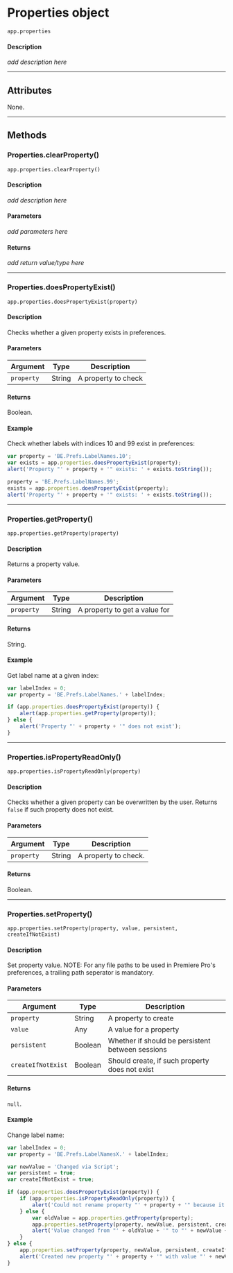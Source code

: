 # Properties object

`app.properties`

#### Description

*add description here*

---

## Attributes

None.

---

## Methods

### Properties.clearProperty()

`app.properties.clearProperty()`

#### Description

*add description here*

#### Parameters

*add parameters here*

#### Returns

*add return value/type here*

---

### Properties.doesPropertyExist()

`app.properties.doesPropertyExist(property)`

#### Description

Checks whether a given property exists in preferences.

#### Parameters

| Argument   | Type     | Description         |
|------------|----------|---------------------|
| `property` | String | A property to check |

#### Returns

Boolean.

#### Example

Check whether labels with indices 10 and 99 exist in preferences:

```javascript
var property = 'BE.Prefs.LabelNames.10';
var exists = app.properties.doesPropertyExist(property);
alert('Property "' + property + '" exists: ' + exists.toString());

property = 'BE.Prefs.LabelNames.99';
exists = app.properties.doesPropertyExist(property);
alert('Property "' + property + '" exists: ' + exists.toString());
```

---

### Properties.getProperty()

`app.properties.getProperty(property)`

#### Description

Returns a property value.

#### Parameters

| Argument   | Type     | Description                   |
|------------|----------|-------------------------------|
| `property` | String | A property to get a value for |

#### Returns

String.

#### Example

Get label name at a given index:

```javascript
var labelIndex = 0;
var property = 'BE.Prefs.LabelNames.' + labelIndex;

if (app.properties.doesPropertyExist(property)) {
    alert(app.properties.getProperty(property));
} else {
    alert('Property "' + property + '" does not exist');
}
```

---

### Properties.isPropertyReadOnly()

`app.properties.isPropertyReadOnly(property)`

#### Description

Checks whether a given property can be overwritten by the user. Returns `false` if such property does not exist.

#### Parameters

| Argument   | Type     | Description          |
|------------|----------|----------------------|
| `property` | String | A property to check. |

#### Returns

Boolean.

---

### Properties.setProperty()

`app.properties.setProperty(property, value, persistent, createIfNotExist)`

#### Description

Set property value. NOTE: For any file paths to be used in Premiere Pro's preferences, a trailing path seperator is mandatory.

#### Parameters

| Argument           | Type      | Description                                      |
|--------------------|-----------|--------------------------------------------------|
| `property`         | String  | A property to create                             |
| `value`            | Any     | A value for a property                           |
| `persistent`       | Boolean | Whether if should be persistent between sessions |
| `createIfNotExist` | Boolean | Should create, if such property does not exist   |

#### Returns

`null`.

#### Example

Change label name:

```javascript
var labelIndex = 0;
var property = 'BE.Prefs.LabelNamesX.' + labelIndex;

var newValue = 'Changed via Script';
var persistent = true;
var createIfNotExist = true;

if (app.properties.doesPropertyExist(property)) {
    if (app.properties.isPropertyReadOnly(property)) {
        alert('Could not rename property "' + property + '" because it is read-only.');
    } else {
        var oldValue = app.properties.getProperty(property);
        app.properties.setProperty(property, newValue, persistent, createIfNotExist);
        alert('Value changed from "' + oldValue + '" to "' + newValue + '"');
    }
} else {
    app.properties.setProperty(property, newValue, persistent, createIfNotExist);
    alert('Created new property "' + property + '" with value "' + newValue + '"');
}
```
